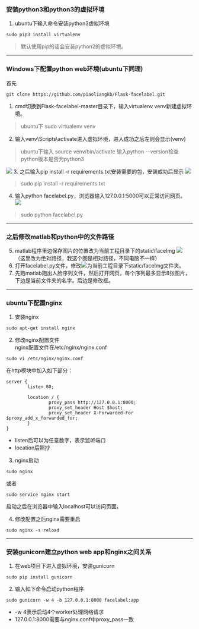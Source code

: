 ### 安装python3和python3的虚拟环境
1. ubuntu下输入命令安装python3虚拟环境
```
sudo pip3 install virtualenv
```

> 默认使用pip的话会安装python2的虚拟环境。

----------------------------------------------------------------------------
### Windows下配置python web环境(ubuntu下同理)
首先
```
git clone https://github.com/piaoliangkb/Flask-facelabel.git
```
1. cmd切换到Flask-facelabel-master目录下，输入virtualenv venv新建虚拟环境。
> ubuntu下 sudo virtualenv venv
2. 输入venv\Scripts\activate进入虚拟环境，进入成功之后左则会显示(venv)
> ubuntu下输入 source venv/bin/activate
输入python --version检查python版本是否为python3

![](https://upload-images.jianshu.io/upload_images/11146099-709184b9f510089f.png?imageMogr2/auto-orient/strip%7CimageView2/2/w/1240)
3. 之后输入pip install -r requirements.txt安装需要的包，安装成功后显示
![](https://upload-images.jianshu.io/upload_images/11146099-1bfa12040d7b9155.png?imageMogr2/auto-orient/strip%7CimageView2/2/w/1240)
> sudo pip install -r requirements.txt

4. 输入python facelabel.py，浏览器输入127.0.0.1:5000可以正常访问网页。
![](https://upload-images.jianshu.io/upload_images/11146099-aa3d8bdc7b9c8fd7.png?imageMogr2/auto-orient/strip%7CimageView2/2/w/1240)
> sudo python facelabel.py
--------------------------------------------------------------------
### 之后修改matlab和python中的文件路径

5. matlab程序里边保存图片的位置改为当前工程目录下的static\faceImg
![](https://upload-images.jianshu.io/upload_images/11146099-33076e71d4f6a852.png?imageMogr2/auto-orient/strip%7CimageView2/2/w/1240)
（这里改为绝对路径，我这个图是相对路径，不同电脑不一样）
6. 打开facelabel.py文件，修改![](https://upload-images.jianshu.io/upload_images/11146099-ed6117d5a52bb7e4.png?imageMogr2/auto-orient/strip%7CimageView2/2/w/1240)为当前工程目录下static/faceImg文件夹。
7. 先跑matlab跑出人脸序列文件，然后打开网页，每个序列最多显示8张图片，下边是当前文件夹的名字。后边是修改框。

---------------------------------------------------------------------------------------------------
### ubuntu下配置nginx
1. 安装nginx
```
sudo apt-get install nginx
```
2. 修改nginx配置文件  
nginx配置文件在/etc/nginx/nginx.conf
```
sudo vi /etc/nginx/nginx.conf
```
在http模块中加入如下部分：
```
server {
        listen 80;

        location / {
                proxy_pass http://127.0.0.1:8000;
                proxy_set_header Host $host;
                proxy_set_header X-Forwarded-For $proxy_add_x_forwarded_for;
        }
}

```

- listen后可以为任意数字，表示监听端口
- location后照抄

3. nginx启动
```
sudo nginx
```
或者
```
sudo service nginx start
```

启动之后在浏览器中输入localhost可以访问页面。

4. 修改配置之后nginx需要重启
```
sudo nginx -s reload
```

----------------------------------------------------------------------------------------
### 安装gunicorn建立python web app和nginx之间关系
1. 在web项目下进入虚拟环境，安装gunicorn
```
sudo pip install gunicorn
```
2. 输入如下命令启动python程序
```
sudo gunicorn -w 4 -b 127.0.0.1:8000 facelabel:app
```
- -w 4表示启动4个worker处理网络请求
- 127.0.0.1:8000需要与nginx.conf中proxy_pass一致
